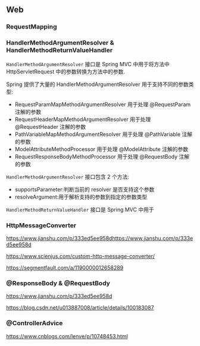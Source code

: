 ## Web

### RequestMapping

### HandlerMethodArgumentResolver & HandlerMethodReturnValueHandler

`HandlerMethodArgumentResolver` 接口是 Spring MVC 中用于将方法中 HttpServletRequest 中的参数转换为方法中的参数.

Spring 提供了大量的 HandlerMethodArgumentResolver 用于支持不同的参数类型:
- RequestParamMapMethodArgumentResolver 用于处理 @RequestParam 注解的参数
- RequestHeaderMapMethodArgumentResolver 用于处理 @RequestHeader 注解的参数
- PathVariableMapMethodArgumentResolver 用于处理 @PathVariable 注解的参数
- ModelAttributeMethodProcessor 用于处理 @ModelAttribute 注解的参数
- RequestResponseBodyMethodProcessor 用于处理 @RequestBody 注解的参数

`HandlerMethodArgumentResolver` 接口包含 2 个方法:
- supportsParameter:判断当前的 resolver 是否支持这个参数
- resolveArgument:用于解析支持的参数到指定的参数类型

`HandlerMethodReturnValueHandler` 接口是 Spring MVC 中用于



### HttpMessageConverter

https://www.jianshu.com/p/333ed5ee958dhttps://www.jianshu.com/p/333ed5ee958d

https://www.scienjus.com/custom-http-message-converter/

https://segmentfault.com/a/1190000012658289

### @ResponseBody & @RequestBody

https://www.jianshu.com/p/333ed5ee958d

https://blog.csdn.net/u013887008/article/details/100183087

### @ControllerAdvice

https://www.cnblogs.com/lenve/p/10748453.html
